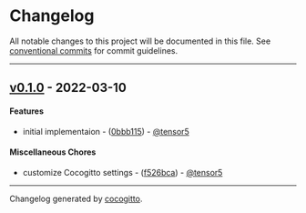 # Changelog
All notable changes to this project will be documented in this file. See [conventional commits](https://www.conventionalcommits.org/) for commit guidelines.

- - -
## [v0.1.0](https://github.com/tensor5/terraform-kubernetes-prometheus-crds/compare/c5b92cf1d388b085a2e63a8d8b611cd605bed122..v0.1.0) - 2022-03-10
#### Features
- initial implementaion - ([0bbb115](https://github.com/tensor5/terraform-kubernetes-prometheus-crds/commit/0bbb115d608f90bc5c742f9f9227487df8b862ab)) - [@tensor5](https://github.com/tensor5)
#### Miscellaneous Chores
- customize Cocogitto settings - ([f526bca](https://github.com/tensor5/terraform-kubernetes-prometheus-crds/commit/f526bca0a2d536887b54ec062650d7c8b26f1b35)) - [@tensor5](https://github.com/tensor5)
- - -

Changelog generated by [cocogitto](https://github.com/cocogitto/cocogitto).